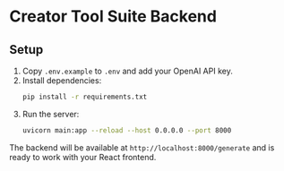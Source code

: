 # Creator Tool Suite Backend

## Setup

1. Copy `.env.example` to `.env` and add your OpenAI API key.
2. Install dependencies:
   ```bash
   pip install -r requirements.txt
   ```
3. Run the server:
   ```bash
   uvicorn main:app --reload --host 0.0.0.0 --port 8000
   ```

The backend will be available at `http://localhost:8000/generate` and is ready to work with your React frontend.
